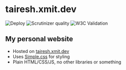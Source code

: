 # tairesh.xmit.dev
![Deploy](https://github.com/Tairesh/www/actions/workflows/deploy.yaml/badge.svg)
![Scrutinizer quality](https://img.shields.io/scrutinizer/quality/g/Tairesh/www)
![W3C Validation](https://img.shields.io/w3c-validation/html?targetUrl=https%3A%2F%2Ftairesh.xmit.dev)

## My personal website
 - Hosted on [tairesh.xmit.dev](https://tairesh.xmit.dev)
 - Uses [Simple.css](https://simplecss.org/) for styling
 - Plain HTML/CSS/JS, no other libraries or something
